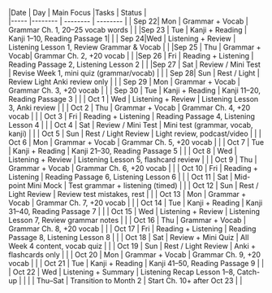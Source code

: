 |Date | Day | Main Focus |Tasks  | Status |			
|----- |--------  | -------- | -------- |
| Sep 22| Mon | Grammar + Vocab  | Grammar Ch. 1, 20–25 vocab words |  |
|Sep 23 | Tue | Kanji + Reading |  Kanji 1–10, Reading Passage 1| |
| Sep 24|Wed  | Listening + Review | Listening Lesson 1, Review Grammar & Vocab | |
|Sep 25 | Thu |  Grammar + Vocab| Grammar Ch. 2, +20 vocab | |
|Sep 26 | Fri |	Reading + Listening  | Reading Passage 2, Listening Lesson 2 | |
|Sep 27 | Sat | Review / Mini Test | Revise Week 1, mini quiz (grammar/vocab) | |
| Sep 28| Sun | Rest / Light | Review	Light Anki review only | |
| Sep 29 | Mon | Grammar + Vocab | Grammar Ch. 3, +20 vocab | |
| Sep 30 | Tue | Kanji + Reading | Kanji 11–20, Reading Passage 3 | |
| Oct 1 | Wed | Listening + Review | Listening Lesson 3, Anki review | |
| Oct 2 | Thu | Grammar + Vocab | Grammar Ch. 4, +20 vocab | |
| Oct 3 | Fri | Reading + Listening | Reading Passage 4, Listening Lesson 4 | |
| Oct 4 | Sat | Review / Mini Test | Mini test (grammar, vocab, kanji) | |
| Oct 5 | Sun | Rest / Light Review | Light review, podcast/video | |
| Oct 6 | Mon | Grammar + Vocab | Grammar Ch. 5, +20 vocab | |
| Oct 7 | Tue | Kanji + Reading | Kanji 21–30, Reading Passage 5 | |
| Oct 8 | Wed | Listening + Review | Listening Lesson 5, flashcard review | |
| Oct 9 | Thu | Grammar + Vocab | Grammar Ch. 6, +20 vocab | |
| Oct 10 | Fri | Reading + Listening | Reading Passage 6, Listening Lesson 6  | |
| Oct 11 | Sat | Mid-point Mini Mock | Test grammar + listening (timed) | |
| Oct 12 | Sun | Rest / Light Review | Review test mistakes, rest | |
| Oct 13 | Mon | Grammar + Vocab | Grammar Ch. 7, +20 vocab | |
| Oct 14 | Tue | Kanji + Reading | Kanji 31–40, Reading Passage 7 | |
| Oct 15 | Wed | Listening + Review | Listening Lesson 7, Review grammar notes | |
| Oct 16 | Thu | Grammar + Vocab | Grammar Ch. 8, +20 vocab | |
| Oct 17 | Fri | Reading + Listening | Reading Passage 8, Listening Lesson 8 | |
| Oct 18 | Sat | Review + Mini Quiz | All Week 4 content, vocab quiz | |
| Oct 19 | Sun | Rest / Light Review | Anki + flashcards only | |
| Oct 20 | Mon | Grammar + Vocab | Grammar Ch. 9, +20 vocab | |
| Oct 21 | Tue | Kanji + Reading | Kanji 41–50, Reading Passage 9 | |
| Oct 22 | Wed | Listening + Summary | Listening Recap Lesson 1–8, Catch-up | |
| | Thu–Sat | Transition to Month 2 | Start Ch. 10+ after Oct 23 | |
